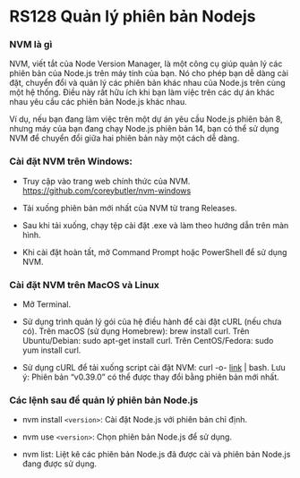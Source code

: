 # RS128 Quản lý phiên bản Nodejs

### NVM là gì

NVM, viết tắt của Node Version Manager, là một công cụ giúp quản lý các phiên bản của Node.js trên máy tính của bạn. Nó cho phép bạn dễ dàng cài đặt, chuyển đổi và quản lý các phiên bản khác nhau của Node.js trên cùng một hệ thống. Điều này rất hữu ích khi bạn làm việc trên các dự án khác nhau yêu cầu các phiên bản Node.js khác nhau.

Ví dụ, nếu bạn đang làm việc trên một dự án yêu cầu Node.js phiên bản 8, nhưng máy của bạn đang chạy Node.js phiên bản 14, bạn có thể sử dụng NVM để chuyển đổi giữa hai phiên bản này một cách dễ dàng.

### Cài đặt NVM trên Windows:

- Truy cập vào trang web chính thức của NVM. https://github.com/coreybutler/nvm-windows

- Tải xuống phiên bản mới nhất của NVM từ trang Releases.

- Sau khi tải xuống, chạy tệp cài đặt .exe và làm theo hướng dẫn trên màn hình.

- Khi cài đặt hoàn tất, mở Command Prompt hoặc PowerShell để sử dụng NVM.


### Cài đặt NVM trên MacOS và Linux

- Mở Terminal.

- Sử dụng trình quản lý gói của hệ điều hành để cài đặt cURL (nếu chưa có). Trên macOS (sử dụng Homebrew): brew install curl. Trên Ubuntu/Debian: sudo apt-get install curl. Trên CentOS/Fedora: sudo yum install curl.

- Sử dụng cURL để tải xuống script cài đặt NVM: curl -o- [link](https://raw.githubusercontent.com/nvm-sh/nvm/v0.39.0/install.sh) | bash. Lưu ý: Phiên bản “v0.39.0” có thể được thay đổi bằng phiên bản mới nhất.

### Các lệnh sau để quản lý phiên bản Node.js

- nvm install `<version>`: Cài đặt Node.js với phiên bản chỉ định.

- nvm use `<version>`: Chọn phiên bản Node.js để sử dụng.

- nvm list: Liệt kê các phiên bản Node.js đã được cài và phiên bản Node.js đang được sử dụng.